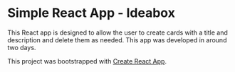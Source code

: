 # Simple React App - Ideabox

This React app is designed to allow the user to create cards with a title and description and delete them as needed. This app was developed in around two days. 

This project was bootstrapped with [Create React App](https://github.com/facebook/create-react-app).

